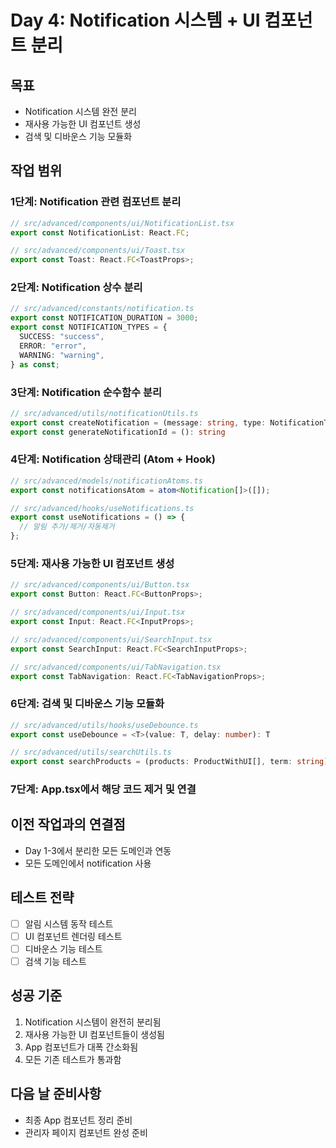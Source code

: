# Day 4: Notification 시스템 + UI 컴포넌트 분리

## 목표

- Notification 시스템 완전 분리
- 재사용 가능한 UI 컴포넌트 생성
- 검색 및 디바운스 기능 모듈화

## 작업 범위

### 1단계: Notification 관련 컴포넌트 분리

```typescript
// src/advanced/components/ui/NotificationList.tsx
export const NotificationList: React.FC;

// src/advanced/components/ui/Toast.tsx
export const Toast: React.FC<ToastProps>;
```

### 2단계: Notification 상수 분리

```typescript
// src/advanced/constants/notification.ts
export const NOTIFICATION_DURATION = 3000;
export const NOTIFICATION_TYPES = {
  SUCCESS: "success",
  ERROR: "error",
  WARNING: "warning",
} as const;
```

### 3단계: Notification 순수함수 분리

```typescript
// src/advanced/utils/notificationUtils.ts
export const createNotification = (message: string, type: NotificationType): Notification
export const generateNotificationId = (): string
```

### 4단계: Notification 상태관리 (Atom + Hook)

```typescript
// src/advanced/models/notificationAtoms.ts
export const notificationsAtom = atom<Notification[]>([]);

// src/advanced/hooks/useNotifications.ts
export const useNotifications = () => {
  // 알림 추가/제거/자동제거
};
```

### 5단계: 재사용 가능한 UI 컴포넌트 생성

```typescript
// src/advanced/components/ui/Button.tsx
export const Button: React.FC<ButtonProps>;

// src/advanced/components/ui/Input.tsx
export const Input: React.FC<InputProps>;

// src/advanced/components/ui/SearchInput.tsx
export const SearchInput: React.FC<SearchInputProps>;

// src/advanced/components/ui/TabNavigation.tsx
export const TabNavigation: React.FC<TabNavigationProps>;
```

### 6단계: 검색 및 디바운스 기능 모듈화

```typescript
// src/advanced/utils/hooks/useDebounce.ts
export const useDebounce = <T>(value: T, delay: number): T

// src/advanced/utils/searchUtils.ts
export const searchProducts = (products: ProductWithUI[], term: string): ProductWithUI[]
```

### 7단계: App.tsx에서 해당 코드 제거 및 연결

## 이전 작업과의 연결점

- Day 1-3에서 분리한 모든 도메인과 연동
- 모든 도메인에서 notification 사용

## 테스트 전략

- [ ] 알림 시스템 동작 테스트
- [ ] UI 컴포넌트 렌더링 테스트
- [ ] 디바운스 기능 테스트
- [ ] 검색 기능 테스트

## 성공 기준

1. Notification 시스템이 완전히 분리됨
2. 재사용 가능한 UI 컴포넌트들이 생성됨
3. App 컴포넌트가 대폭 간소화됨
4. 모든 기존 테스트가 통과함

## 다음 날 준비사항

- 최종 App 컴포넌트 정리 준비
- 관리자 페이지 컴포넌트 완성 준비
